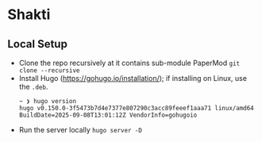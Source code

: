 # Shakti


## Local Setup

- Clone the repo recursively at it contains sub-module PaperMod `git clone --recursive`
- Install Hugo (https://gohugo.io/installation/); if installing on Linux, use the `.deb`.
    ```
    ~ ❯ hugo version
    hugo v0.150.0-3f5473b7d4e7377e807290c3acc89feeef1aaa71 linux/amd64 BuildDate=2025-09-08T13:01:12Z VendorInfo=gohugoio
    ```
- Run the server locally `hugo server -D`
